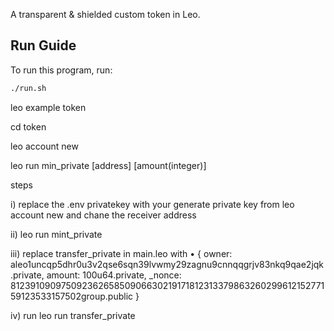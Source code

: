 <!-- # 🪙 Token -->

[//]: # (<img alt="workshop/token" width="1412" src="../.resources/token.png">)

A transparent & shielded custom token in Leo.

## Run Guide

To run this program, run:
```bash
./run.sh
```

leo example token

cd token

leo account new
 
leo run min_private [address] [amount(integer)]


steps

i) replace the .env privatekey with your generate private key from leo account new and chane the receiver address

ii) leo run mint_private

iii) replace transfer_private in main.leo with  • {
  owner: aleo1uncqp5dhr0u3v2qse6sqn39lvwmy29zagnu9cnnqqgrjv83nkq9qae2jqk.private,
  amount: 100u64.private,
  _nonce: 8123910909750923626585090663021917181231337986326029961215277159123533157502group.public 
}

iv) run leo run transfer_private